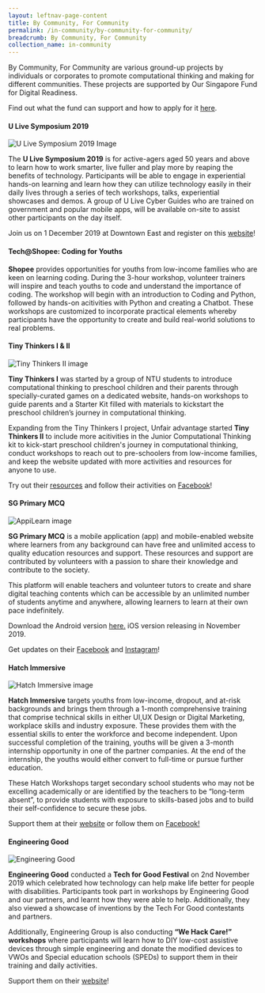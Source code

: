 ```yaml
---
layout: leftnav-page-content
title: By Community, For Community
permalink: /in-community/by-community-for-community/
breadcrumb: By Community, For Community
collection_name: in-community
---
```


By Community, For Community are various ground-up projects by individuals or corporates to promote computational thinking and making for different communities. These projects are supported by Our Singapore Fund for Digital Readiness. <br>

Find out what the fund can support and how to apply for it <a href="https://www.imda.gov.sg/programme-listing/our-singapore-fund-for-digital-readiness" target="_blank">here</a>. 

#### **U Live Symposium 2019**

![U Live Symposium 2019 Image](/images/in-community/overview/U-Live-Symposium-1.jpg)

The **U Live Symposium 2019** is for active-agers aged 50 years and above to learn how to work smarter, live fuller and play more by reaping the benefits of technology. Participants will be able to engage in experiential hands-on learning and learn how they can utilize technology easily in their daily lives through a series of tech workshops, talks, experiential showcases and demos. A group of U Live Cyber Guides who are trained on government and popular mobile apps, will be available on-site to assist other participants on the day itself.

Join us on 1 December 2019 at Downtown East and register on this <a href="https://www.ulive.sg/index.php/activities-a-events/1054-u-live-symposium-2019" target="_blank">website</a>!


#### **Tech@Shopee: Coding for Youths**


**Shopee** provides opportunities for youths from low-income families who are keen on learning coding. During the 3-hour workshop, volunteer trainers will inspire and teach youths to code and understand the importance of coding. The workshop will begin with an introduction to Coding and Python, followed by hands-on acitivities with Python and creating a Chatbot. These workshops are customized to incorporate practical elements whereby participants have the opportunity to create and build real-world solutions to real problems. 



#### **Tiny Thinkers I & II**

![Tiny Thinkers II image](/images/in-community/overview/TinyThinkersII-6.jpg)


**Tiny Thinkers I** was started by a group of NTU students to introduce computational thinking to preschool children and their parents through specially-curated games on a dedicated website, hands-on workshops to guide parents and a Starter Kit filled with materials to kickstart the preschool children’s journey in computational thinking.  

Expanding from the Tiny Thinkers I project, Unfair advantage started **Tiny Thinkers II** to include more acitivities in the Junior Computational Thinking kit to kick-start preschool children's journey in computational thinking, conduct workshops to reach out to pre-schoolers from low-income families, and keep the website updated with more activities and resources for anyone to use.

Try out their <a href="https://www.tinythinkers.org/" target="_blank">resources</a> and follow their activities on <a href="https://www.facebook.com/tinythinkersSG/" target="_blank">Facebook</a>!


#### **SG Primary MCQ**

![AppiLearn image](/images/in-community/overview/AppiLearn-cropped.png)

**SG Primary MCQ** is a mobile application (app) and mobile-enabled website where learners from any background can have free and unlimited access to quality education resources and support. These resources and support are contributed by volunteers with a passion to share their knowledge and contribute to the society. 

This platform will enable teachers and volunteer tutors to create and share digital teaching contents which can be accessible by an unlimited number of students anytime and anywhere, allowing learners to learn at their own pace indefinitely.

Download the Android version <a href="https://play.google.com/store/apps/details?id=sg.primary.mcq" target="_blank">here.</a> iOS version releasing in November 2019.

Get updates on their <a href="https://www.facebook.com/BigImperfectFamily" target="_blank">Facebook</a> and <a href="https://www.instagram.com/bigimperfectfamily" target="_blank">Instagram</a>!


#### **Hatch Immersive**

![Hatch Immersive image](/images/in-community/overview/Hatch-Immersive-1.png)


**Hatch Immersive** targets youths from low-income, dropout, and at-risk backgrounds and brings them through a 1-month comprehensive training that comprise technical skills in either UI,UX Design or Digital Marketing, workplace skills and industry exposure. These provides them with the essential skills to enter the workforce and become independent. Upon successful completion of the training, youths will be given a 3-month internship opportunity in one of the partner companies. At the end of the internship, the youths would either convert to full-time or pursue further education. 

These Hatch Workshops target secondary school students who may not be excelling academically or are identified by the teachers to be “long-term absent”, to provide students with exposure to skills-based jobs and to build their self-confidence to secure these jobs.

Support them at their <a href="https://www.hatch.sg/" target="_blank">website</a> or follow them on <a href="https://www.facebook.com/hatchingnow/" target="_blank">Facebook!</a>


#### **Engineering Good**

![Engineering Good](/images/in-community/overview/Engineering-Good-4.png)


**Engineering Good** conducted a **Tech for Good Festival** on 2nd November 2019 which celebrated how technology can help make life better for people with disabilities. Participants took part in workshops by Engineering Good and our partners, and learnt how they were able to help. Additionally, they also viewed a showcase of inventions by the Tech For Good contestants and partners. 

Additionally, Engineering Group is also conducting **“We Hack Care!” workshops** where participants will learn how to DIY low-cost assistive devices through simple engineering and donate the modified devices to VWOs and Special education schools (SPEDs) to support them in their training and daily activities.

Support them on their <a href="http://engineeringgood.org/programmes/we-hack-care-workshops/" target="_blank">website</a>!
